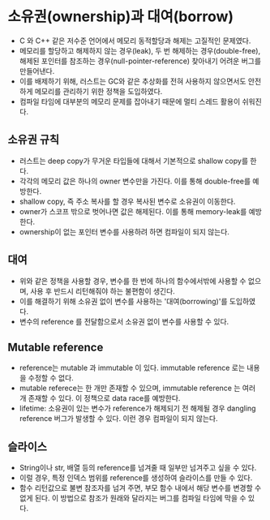 # 소유권(ownership)과 대여(borrow)
- C 와 C++ 같은 저수준 언어에서 메모리 동적할당과 해제는 고질적인 문제였다.
- 메모리를 할당하고 해제하지 않는 경우(leak), 두 번 해제하는 경우(double-free), 해제된 포인터를 참조하는 경우(null-pointer-reference) 찾아내기 어려운 버그를 만들어낸다.
- 이를 배제하기 위해, 러스트는 GC와 같은 추상화를 전혀 사용하지 않으면서도 안전하게 메모리를 관리하기 위한 정책을 도입하였다. 
- 컴파일 타임에 대부분의 메모리 문제를 잡아내기 때문에 멀티 스레드 활용이 쉬워진다.

## 소유권 규칙
- 러스트는 deep copy가 무거운 타입들에 대해서 기본적으로 shallow copy를 한다.
- 각각의 메모리 값은 하나의 owner 변수만을 가진다. 이를 통해 double-free를 예방한다.
- shallow copy, 즉 주소 복사를 할 경우 복사된 변수로 소유권이 이동한다.
- owner가 스코프 밖으로 벗어나면 값은 해제된다. 이를 통해 memory-leak를 예방한다.
- ownership이 없는 포인터 변수를 사용하려 하면 컴파일이 되지 않는다.

## 대여
- 위와 같은 정책을 사용할 경우, 변수를 한 번에 하나의 함수에서밖에 사용할 수 없으며, 사용 후 반드시 리턴해줘야 하는 불편함이 생긴다.
- 이를 해결하기 위해 소유권 없이 변수를 사용하는 '대여(borrowing)'를 도입하였다.
- 변수의 reference 를 전달함으로서 소유권 없이 변수를 사용할 수 있다.

## Mutable reference
- reference는 mutable 과 immutable 이 있다. immutable reference 로는 내용을 수정할 수 없다.
- mutable referece는 한 개만 존재할 수 있으며, immutable reference 는 여러 개 존재할 수 있다. 이 정책으로 data race를 예방한다.
- lifetime: 소유권이 있는 변수가 reference가 해제되기 전 해제될 경우 dangling reference 버그가 발생할 수 있다. 이런 경우 컴파일이 되지 않는다.

## 슬라이스
- String이나 str, 배열 등의 reference를 넘겨줄 때 일부만 넘겨주고 싶을 수 있다.
- 이럴 경우, 특정 인덱스 범위를 reference를 생성하여 슬라이스를 만들 수 있다.
- 함수 리턴값으로 불변 참조자를 넘겨 주면, 부모 함수 내에서 해당 변수를 변경할 수 없게 된다. 이 방법으로 참조가 원래와 달라지는 버그를 컴파일 타임에 막을 수 있다.